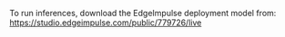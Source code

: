 To run inferences, download the EdgeImpulse deployment model from: https://studio.edgeimpulse.com/public/779726/live
